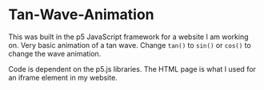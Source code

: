 # Tan-Wave-Animation

This was built in the p5 JavaScript framework for a website I am working on.  Very basic animation of a tan wave.  Change `tan()` to  `sin()` or `cos()` to change the wave animation.

Code is dependent on the p5.js libraries.  The HTML page is what I used for an iframe element in my website.
